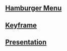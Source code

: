 ## <a href="https://kemaltekinnn.github.io/Front-End-Entry/Udemy/Modern%20HTML%20%26%20CSS%20From%20The%20Beginning%20(Including%20Sass)/HamburgerMenu.html">Hamburger Menu </a>

## <a href="https://kemaltekinnn.github.io/Front-End-Entry/Udemy/Modern%20HTML%20%26%20CSS%20From%20The%20Beginning%20(Including%20Sass)/Keyframe.html">Keyframe </a>

## <a href="https://kemaltekinnn.github.io/Front-End-Entry/Udemy/Modern%20HTML%20%26%20CSS%20From%20The%20Beginning%20(Including%20Sass)/Landing.html">Presentation</a>
